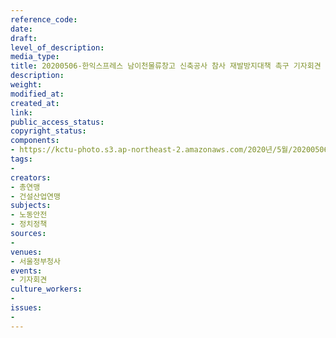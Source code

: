 ```yaml
---
reference_code: 
date: 
draft: 
level_of_description: 
media_type: 
title: 20200506-한익스프레스 남이천물류창고 신축공사 참사 재발방지대책 촉구 기자회견
description: 
weight: 
modified_at: 
created_at: 
link: 
public_access_status: 
copyright_status: 
components:
- https://kctu-photo.s3.ap-northeast-2.amazonaws.com/2020년/5월/20200506-한익스프레스+남이천물류창고+신축공사+참사+재발방지대책+촉구+기자회견/2_CTU7160.jpg
tags:
- 
creators:
- 총연맹
- 건설산업연맹
subjects:
- 노동안전
- 정치정책
sources:
- 
venues:
- 서울정부청사
events:
- 기자회견
culture_workers:
- 
issues:
- 
---
```

